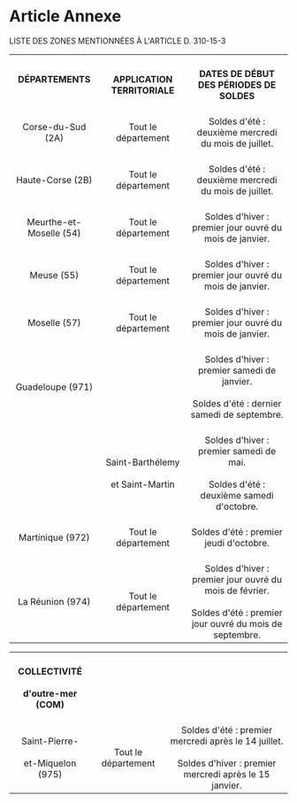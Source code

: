 # Article Annexe

LISTE DES ZONES MENTIONNÉES À L'ARTICLE D. 310-15-3

<div align="center">

<table>
<tbody>
<tr>
<th>DÉPARTEMENTS<br/>
</th>
<th>
<br/>APPLICATION TERRITORIALE<br/>
</th>
<th>
<br/>DATES DE DÉBUT DES PÉRIODES DE SOLDES<br/>
</th>
</tr>
<tr>
<td align="center">
<br/>Corse-du-Sud (2A)<br/>
</td>
<td align="center">
<br/>Tout le département<br/>
</td>
<td align="center">
<br/>Soldes d'été : deuxième mercredi du mois de  juillet.<br/>
</td>
</tr>
<tr>
<td align="center">
<br/>Haute-Corse (2B)<br/>
</td>
<td align="center">
<br/>Tout le département<br/>
</td>
<td align="center">
<br/>Soldes d'été : deuxième mercredi du mois de  juillet.<br/>
</td>
</tr>
<tr>
<td align="center">
<br/>Meurthe-et-Moselle (54)<br/>
</td>
<td align="center">
<br/>Tout le département<br/>
</td>
<td align="center">
<br/>Soldes d'hiver : premier jour ouvré du mois de  janvier.<br/>
</td>
</tr>
<tr>
<td align="center">
<br/>Meuse (55)<br/>
</td>
<td align="center">
<br/>Tout le département<br/>
</td>
<td align="center">
<br/>Soldes d'hiver : premier jour ouvré du mois de  janvier.<br/>
</td>
</tr>
<tr>
<td align="center">
<br/>Moselle (57)<br/>
</td>
<td align="center">
<br/>Tout le département<br/>
</td>
<td align="center">
<br/>Soldes d'hiver : premier jour ouvré du mois de  janvier.<br/>
</td>
</tr>
<tr>
<td align="center">
<br/>Guadeloupe (971)<br/>
</td>
<td align="center">
<br/>
<br/>
</td>
<td align="center">
<br/>Soldes d'hiver : premier samedi de  janvier.<br/>
<br/>Soldes d'été : dernier samedi de  septembre.<br/>
</td>
</tr>
<tr>
<td align="center">
<br/>
<br/>
</td>
<td align="center">
<br/>Saint-Barthélemy<br/>
<br/>et  Saint-Martin<br/>
</td>
<td align="center">
<br/>Soldes d'hiver : premier samedi de mai.<br/>
<br/>Soldes d'été : deuxième samedi d'octobre.<br/>
</td>
</tr>
<tr>
<td align="center">
<br/>Martinique (972)<br/>
</td>
<td align="center">
<br/>Tout le département<br/>
</td>
<td align="center">
<br/>Soldes d'été : premier jeudi  d'octobre.<br/>
</td>
</tr>
<tr>
<td align="center">
<br/>La Réunion (974)<br/>
</td>
<td align="center">
<br/>Tout le département<br/>
</td>
<td align="center">
<br/>Soldes d'hiver : premier jour ouvré du mois de  février.<br/>
<br/>Soldes d'été : premier jour ouvré du mois de  septembre.<br/>
</td>
</tr>
</tbody>
</table>

</div>

<div align="center">

<table>
<tbody>
<tr>
<th>
<br/>COLLECTIVITÉ<br/>
<br/>d'outre-mer (COM)<br/>
</th>
<th>
<br/>
</th>
<th>
<br/>
</th>
</tr>
<tr>
<td align="center">
<br/>Saint-Pierre-<br/>
<br/>et-Miquelon  (975)<br/>
</td>
<td align="center">
<br/>Tout le département<br/>
</td>
<td align="center">
<br/>Soldes d'été : premier mercredi après le 14  juillet.<br/>
<br/>Soldes d'hiver : premier mercredi après le 15  janvier.<br/>
</td>
</tr>
</tbody>
</table>

</div>
